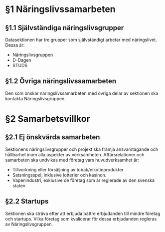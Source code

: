 <!-- Konglig Datasektionens Samarbetspolicy -->

# §1 Näringslivssamarbeten

## §1.1 Självständiga näringslivsgrupper

Datasektionen har tre grupper som självständigt arbetar med näringslivet. Dessa är:

* Näringslivsgruppen
* D-Dagen
* STUDS

## §1.2 Övriga näringslivssamarbeten

Den som önskar näringslivssamarbeten med övriga delar av sektionen ska kontakta Näringslivsgruppen.

# §2 Samarbetsvillkor

## §2.1 Ej önskvärda samarbeten

Sektionens näringslivsgrupper och projekt ska främja ansvarstagande och hållbarhet inom alla aspekter av verksamheten. Affärsrelationer och samarbeten ska undvikas med företag vars huvudverksamhet är:

* Tillverkning eller försäljning av tobak/nikotinprodukter
* Satsningsspel, inklusive lotterier och kasinon.
* Vapenindustri, exklusive de företag som är reglerade av den svenska staten

## §2.2 Startups

Sektionen ska sträva efter att erbjuda bättre erbjudanden till mindre företag och startups. Vilka företag som kvalicerar för dessa erbjudanden regleras av Näringslivsgruppen.